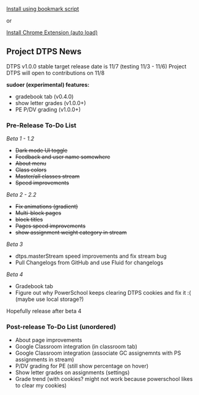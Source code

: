 [Install using bookmark script](https://jottocraft.github.io/dtps/bookmark.txt)

or

[Install Chrome Extension (auto load)](https://chrome.google.com/webstore/detail/project-dtps/pakgdifknldaiglefmpkkgfjndemfapo)

## Project DTPS News

DTPS v1.0.0 stable target release date is 11/7 (testing 11/3 - 11/6)
Project DTPS will open to contributions on 11/8

**sudoer (experimental) features:**
* gradebook tab (v0.4.0)
* show letter grades (v1.0.0+)
* PE P/DV grading (v1.0.0+)

### Pre-Release To-Do List

*Beta 1 - 1.2*

* ~~Dark mode UI toggle~~
* ~~Feedback and user name somewhere~~
* ~~About menu~~
* ~~Class colors~~
* ~~Master/all classes stream~~
* ~~Speed improvements~~

*Beta 2 - 2.2*

* ~~Fix animations (gradient)~~
* ~~Multi-block pages~~
* ~~block titles~~
* ~~Pages speed improvements~~
* ~~show assignment weight category in stream~~

*Beta 3*

* dtps.masterStream speed improvements and fix stream bug
* Pull Changelogs from GitHub and use Fluid for changelogs

*Beta 4*

* Gradebook tab
* Figure out why PowerSchool keeps clearing DTPS cookies and fix it :( (maybe use local storage?)

Hopefully release after beta 4

### Post-release To-Do List (unordered)
* About page improvements
* Google Classroom integration (in classroom tab)
* Google Classroom integration (associate GC assignemnts with PS assignments in stream)
* P/DV grading for PE (still show percentage on hover)
* Show letter grades on assignments (settings)
* Grade trend (with cookies? might not work because powerschool likes to clear my cookies)
